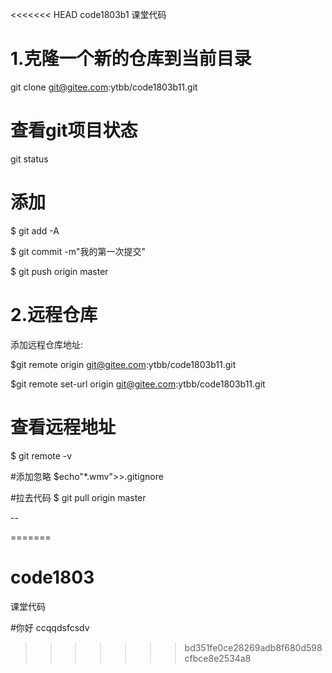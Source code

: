 <<<<<<< HEAD
 code1803b1
课堂代码

  # 1.克隆一个新的仓库到当前目录
  git clone git@gitee.com:ytbb/code1803b11.git

  # 查看git项目状态
  git status

  # 添加
  $ git add -A

  $ git commit -m"我的第一次提交"

  $ git push origin master

  # 2.远程仓库
  添加远程仓库地址:

  $git remote origin git@gitee.com:ytbb/code1803b11.git

  $git remote set-url origin git@gitee.com:ytbb/code1803b11.git

  # 查看远程地址
  $ git remote -v

  #添加忽略
  $echo"*.wmv">>.gitignore

  #拉去代码
  $ git pull origin master

  --
  


=======
# code1803
课堂代码

#你好
ccqqdsfcsdv
>>>>>>> bd351fe0ce28269adb8f680d598cfbce8e2534a8

